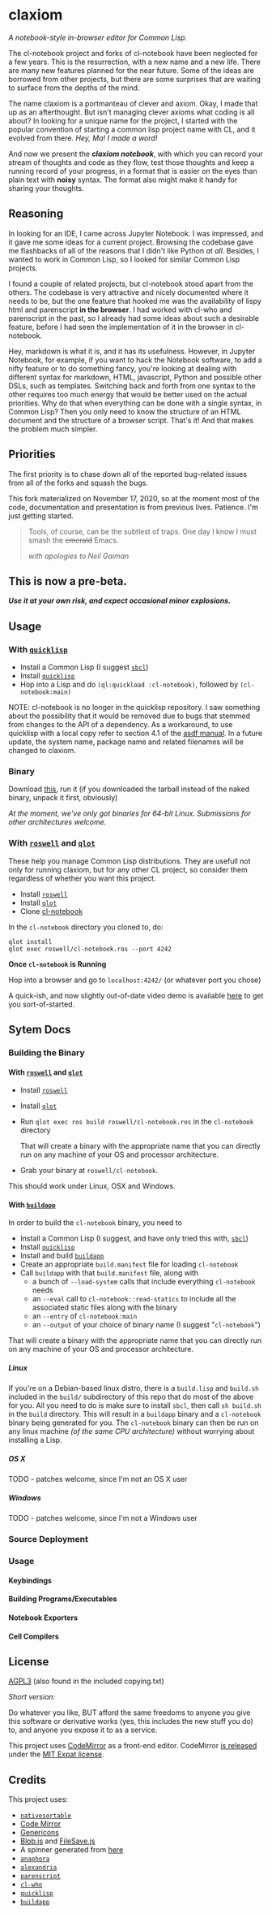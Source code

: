 # claxiom
*A notebook-style in-browser editor for Common Lisp.*

The cl-notebook project and forks of cl-notebook have been neglected for a few years. This is the resurrection, with a new name and a new life. There are many new features planned for the near future. Some of the ideas are borrowed from other projects, but there are some surprises that are waiting to surface from the depths of the mind.

The name claxiom is a portmanteau of clever and axiom. Okay, I made that up as an afterthought. But isn't managing clever axioms what coding is all about? In looking for a unique name for the project, I started with the popular convention of starting a common lisp project name with CL, and it evolved from there. *Hey, Ma! I made a word!*

And now we present the ***claxiom notebook***,  with which you can record your stream of thoughts and code as they flow, test those thoughts and keep a running record of your progress, in a format that is easier on the eyes than plain text with __noisy__ syntax. The format also might make it handy for sharing your thoughts.

## Reasoning

In looking for an IDE, I came across Jupyter Notebook. I was impressed, and it gave me some ideas for a current project. Browsing the codebase gave me flashbacks of all of the reasons that I didn't like Python *at all*. Besides, I wanted to work in Common Lisp, so I looked for similar Common Lisp projects. 

I found a couple of related projects, but cl-notebook stood apart from the others. The codebase is very attractive and nicely documented where it needs to be, but the one feature that hooked me was the availability of lispy html and parenscript **in the browser**. I had worked with cl-who and parenscript in the past, so I already had some ideas about such a desirable feature, before I had seen the implementation of it in the browser in cl-notebook. 

Hey, markdown is what it is, and it has its usefulness. However, in Jupyter Notebook, for example, if you want to hack the Notebook software, to add a nifty feature or to do something fancy, you're looking at dealing with different syntax for markdown, HTML, javascript, Python and possible other DSLs, such as templates. Switching back and forth from one syntax to the other requires too much energy that would be better used on the actual priorities. Why do that when everything can be done with a single syntax, in Common Lisp? Then you only need to know the structure of an HTML document and the structure of a browser script. That's it! And that makes the problem much simpler. 

## Priorities

The first priority is to chase down all of the reported bug-related issues from all of the forks and squash the bugs.

This fork materialized on November 17, 2020, so at the moment most of the code, documentation and presentation is from previous lives. Patience. I'm just getting started.

> Tools, of course, can be the subtlest of traps.
> One day I know I must smash the ~~emerald~~ Emacs.
>
> *with apologies to Neil Gaiman*

## This is now a pre-beta.
***Use it at your own risk, and expect occasional minor explosions.***

## Usage

### With [`quicklisp`](http://www.quicklisp.org/beta/)

- Install a Common Lisp (I suggest [`sbcl`](http://www.sbcl.org/platform-table.html))
- Install [`quicklisp`](http://www.quicklisp.org/beta/)
- Hop into a Lisp and do `(ql:quickload :cl-notebook)`, followed by `(cl-notebook:main)`

NOTE: cl-notebook is no longer in the quicklisp repository. I saw something about the possibility that it would be removed due to bugs that stemmed from changes to the API of a dependency. As a workaround, to use quicklisp with a local copy refer to section 4.1 of the [asdf manual](https://common-lisp.net/project/asdf/asdf.html). In a future update, the system name, package name and related filenames will be changed to claxiom.

### Binary

Download [this](http://static.inaimathi.ca/cl-notebook-binaries/), run it (if you downloaded the tarball instead of the naked binary, unpack it first, obviously)

_At the moment, we've only got binaries for 64-bit Linux. Submissions for other architectures welcome._

### With [`roswell`](https://github.com/roswell/roswell) and [`qlot`](https://github.com/fukamachi/qlot)

These help you manage Common Lisp distributions. They are usefull not only for running claxiom, but for any other CL project, so consider them regardless of whether you want this project.

- Install [`roswell`](https://github.com/roswell/roswell)
- Install [`qlot`](https://github.com/fukamachi/qlot)
- Clone [cl-notebook](https://github.com/Inaimathi/cl-notebook)

In the `cl-notebook` directory you cloned to, do:

```
qlot install
qlot exec roswell/cl-notebook.ros --port 4242
```

**Once `cl-notebook` is Running**

Hop into a browser and go to `localhost:4242/` (or whatever port you chose)

A quick-ish, and now slightly out-of-date video demo is available [here](https://vimeo.com/97623064) to get you sort-of-started.

## Sytem Docs

### Building the Binary

#### With [`roswell`](https://github.com/roswell/roswell) and [`qlot`](https://github.com/fukamachi/qlot)

- Install [`roswell`](https://github.com/roswell/roswell)
- Install [`qlot`](https://github.com/fukamachi/qlot)
- Run `qlot exec ros build roswell/cl-notebook.ros` in the `cl-notebook` directory

   That will create a binary with the appropriate name that you can directly run on any machine of your OS and processor architecture.
- Grab your binary at `roswell/cl-notebook`.

This should work under Linux, OSX and Windows.

#### With [`buildapp`](https://www.xach.com/lisp/buildapp/)

In order to build the `cl-notebook` binary, you need to

- Install a Common Lisp (I suggest, and have only tried this with, [`sbcl`](http://www.sbcl.org/platform-table.html))
- Install [`quicklisp`](http://www.quicklisp.org/beta/)
- Install and build [`buildapp`](https://www.xach.com/lisp/buildapp/)
- Create an appropriate `build.manifest` file for loading `cl-notebook`
- Call `buildapp` with that `build.manifest` file, along with
	- a bunch of `--load-system` calls that include everything `cl-notebook` needs
    - an `--eval` call to `cl-notebook::read-statics` to include all the associated static files along with the binary
    - an `--entry` of `cl-notebook:main`
    - an `--output` of your choice of binary name (I suggest "`cl-notebook`")

That will create a binary with the appropriate name that you can directly run on any machine of your OS and processor architecture.

##### Linux

If you're on a Debian-based linux distro, there is a `build.lisp` and `build.sh` included in the `build/` subdirectory of this repo that do most of the above for you. All you need to do is make sure to install `sbcl`, then call `sh build.sh` in the `build` directory. This will result in a `buildapp` binary and a `cl-notebook` binary being generated for you. The `cl-notebook` binary can then be run on any linux machine _(of the same CPU architecture)_ without worrying about installing a Lisp.

##### OS X

TODO - patches welcome, since I'm not an OS X user

##### Windows

TODO - patches welcome, since I'm not a Windows user

### Source Deployment
### Usage
#### Keybindings
#### Building Programs/Executables
#### Notebook Exporters
#### Cell Compilers

## License

[AGPL3](https://www.gnu.org/licenses/agpl-3.0.html) (also found in the included copying.txt)

*Short version:*

Do whatever you like, BUT afford the same freedoms to anyone you give this software or derivative works (yes, this includes the new stuff you do) to, and anyone you expose it to as a service.

This project uses [CodeMirror](http://codemirror.net/) as a front-end editor. CodeMirror [is released](http://codemirror.net/#community) under the [MIT Expat license](http://codemirror.net/LICENSE).

## Credits

This project uses:
- [`nativesortable`](https://github.com/bgrins/nativesortable)
- [Code Mirror](http://codemirror.net/)
- [Genericons](http://genericons.com/)
- [Blob.js](https://github.com/eligrey/Blob.js) and [FileSave.js](https://github.com/eligrey/FileSaver.js)
- A spinner generated from [here](http://preloaders.net/en/letters_numbers_words)
- [`anaphora`](http://www.cliki.net/anaphora)
- [`alexandria`](http://common-lisp.net/project/alexandria/)
- [`parenscript`](http://common-lisp.net/project/parenscript/)
- [`cl-who`](http://weitz.de/cl-who/)
- [`quicklisp`](http://www.quicklisp.org/beta/)
- [`buildapp`](http://www.xach.com/lisp/buildapp/)
